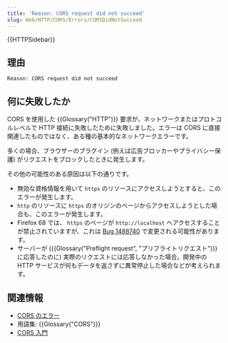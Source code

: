```yaml
---
title: 'Reason: CORS request did not succeed'
slug: Web/HTTP/CORS/Errors/CORSDidNotSucceed
---
```


{{HTTPSidebar}}

## 理由

```
Reason: CORS request did not succeed
```

## 何に失敗したか

CORS を使用した {{Glossary("HTTP")}} 要求が、ネットワークまたはプロトコルレベルで HTTP 接続に失敗したために失敗しました。エラーは CORS に直接関連したものではなく、ある種の基本的なネットワークエラーです。

多くの場合、ブラウザーのプラグイン (例えば広告ブロッカーやプライバシー保護) がリクエストをブロックしたときに発生します。

その他の可能性のある原因は以下の通りです。

- 無効な資格情報を用いて `https` のリソースにアクセスしようとすると、このエラーが発生します。
- `http` のリソースに `https` のオリジンのページからアクセスしようとした場合も、このエラーが発生します。
- Firefox 68 では、 `https` のページが `http://localhost` へアクセスすることが禁止されていますが、これは [Bug 1488740](https://bugzilla.mozilla.org/show_bug.cgi?id=1488740) で変更される可能性があります。
- サーバーが ({{Glossary("Preflight request", "プリフライトリクエスト")}}に応答したのに) 実際のリクエストには応答しなかった場合。開発中の HTTP サービスが何もデータを返さずに異常停止した場合などが考えられます。

## 関連情報

- [CORS のエラー](/ja/docs/Web/HTTP/CORS/Errors)
- 用語集: {{Glossary("CORS")}}
- [CORS 入門](/ja/docs/Web/HTTP/CORS)
